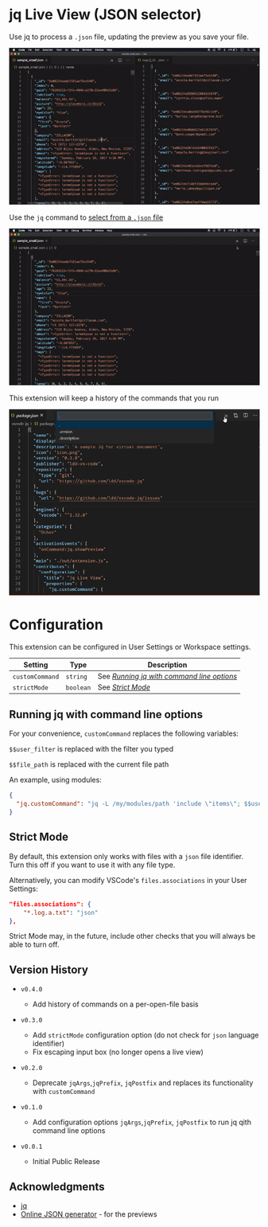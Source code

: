 # jq Live View (JSON selector)

Use jq to process a `.json` file, updating the preview as you
save your file.

![update-file-demo](update-file.gif)

Use the `jq` command to [select from a `.json` file](https://stedolan.github.io/jq/manual/)

![select-command-demo](select-command.gif)

This extension will keep a history of the commands that you run

![command-history-demo](command-history-demo.gif)

# Configuration

This extension can be configured in User Settings or Workspace settings.

| **Setting**     | **Type**  | **Description**                                                                      |
| --------------- | --------- | ------------------------------------------------------------------------------------ |
| `customCommand` | `string`  | See [_Running jq with command line options_](##Running-jq-with-command-line-options) |
| `strictMode`    | `boolean` | See [_Strict Mode_](##strict-mode)                                                   |

## Running jq with command line options

For your convenience, `customCommand` replaces the following variables:

`$$user_filter` is replaced with the filter you typed

`$$file_path` is replaced with the current file path

An example, using modules:

```json
{
  "jq.customCommand": "jq -L /my/modules/path 'include \"items\"; $$user_filter' $$file_path"
}
```

## Strict Mode

By default, this extension only works with files with a `json` file identifier. Turn this off if you want to use it with any file type.

Alternatively, you can modify VSCode's `files.associations` in your User Settings:

```json
"files.associations": {
    "*.log.a.txt": "json"
},
```

Strict Mode may, in the future, include other checks that you will always be able to turn off.

## Version History

- `v0.4.0`

  - Add history of commands on a per-open-file basis

- `v0.3.0`

  - Add `strictMode` configuration option
    (do not check for `json` language identifier)
  - Fix escaping input box (no longer opens a live view)

- `v0.2.0`

  - Deprecate `jqArgs`,`jqPrefix`, `jqPostfix` and replaces its functionality with `customCommand`

- `v0.1.0`

  - Add configuration options `jqArgs`,`jqPrefix`, `jqPostfix` to run jq qith command line options

- `v0.0.1`
  - Initial Public Release

## Acknowledgments

- [jq](https://stedolan.github.io/jq/)
- [Online JSON generator](https://www.json-generator.com/#) - for the previews
